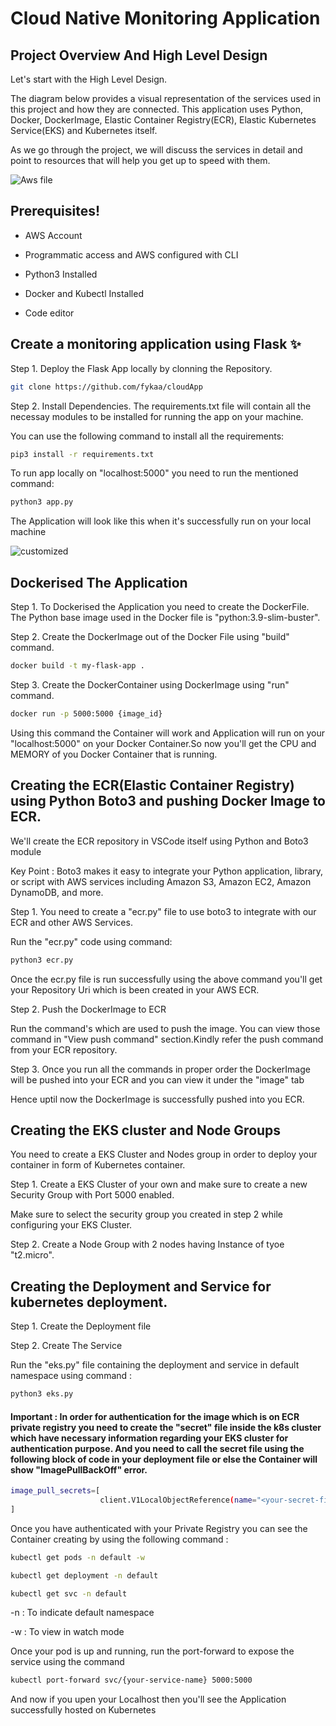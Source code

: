 # Cloud Native Monitoring Application

## Project Overview And High Level Design

Let's start with the High Level Design.

The diagram below provides a visual representation of the services used in this project and how they are connected. This application uses Python, Docker, DockerImage, Elastic Container Registry(ECR), Elastic Kubernetes Service(EKS) and Kubernetes itself.

As we go through the project, we will discuss the services in detail and point to resources that will help you get up to speed with them.

![Aws file](https://github.com/adilshaikh165/devops-monitoring-cloudApp/assets/98637502/a905c359-4657-4fd4-965a-ff4e7ed59c14)

## Prerequisites!

- AWS Account

- Programmatic access and AWS configured with CLI

- Python3 Installed

- Docker and Kubectl Installed

- Code editor

## Create a monitoring application using Flask ✨

Step 1. Deploy the Flask App locally by clonning the Repository.

```bash
git clone https://github.com/fykaa/cloudApp
```

Step 2. Install Dependencies.
The requirements.txt file will contain all the necessay modules to be installed for running the app on your machine.

You can use the following command to install all the requirements:
```bash
pip3 install -r requirements.txt
```
To run app locally on "localhost:5000" you need to run the mentioned command:
```bash
python3 app.py
```
The Application will look like this when it's successfully run on your local machine 

![customized](https://github.com/adilshaikh165/devops-monitoring-cloudApp/assets/98637502/a0506077-81c8-4772-a71e-1feba7358314)

## Dockerised The Application

Step 1. To Dockerised the Application you need to create the DockerFile.
The Python base image used in the Docker file is "python:3.9-slim-buster".


Step 2. Create the DockerImage out of the Docker File using "build" command.
```bash
docker build -t my-flask-app .
```

Step 3. Create the DockerContainer using DockerImage using "run" command.
```bash
docker run -p 5000:5000 {image_id} 
```

Using this command the Container will work and Application will run on your "localhost:5000" on your Docker Container.So now you'll get the CPU and MEMORY of you Docker Container that is running.

## Creating the ECR(Elastic Container Registry) using Python Boto3 and pushing Docker Image to ECR.

We'll create the ECR repository in VSCode itself using Python and Boto3 module

Key Point : Boto3 makes it easy to integrate your Python application, library, or script with AWS services including Amazon S3, Amazon EC2, Amazon DynamoDB, and more.

Step 1. You need to create a "ecr.py" file to use boto3 to integrate with our ECR and other AWS Services.

Run the "ecr.py" code using command:
```bash
python3 ecr.py
```

Once the ecr.py file is run successfully using the above command you'll get your Repository Uri which is been created in your AWS ECR.

Step 2. Push the DockerImage to ECR

Run the command's which are used to push the image. You can view those command in "View push command" section.Kindly refer the push command from your ECR repository.

Step 3. Once you run all the commands in proper order the DockerImage will be pushed into your ECR and you can view it under the "image" tab

Hence uptil now the DockerImage is successfully pushed into you ECR.


## Creating the EKS cluster and Node Groups

You need to create a EKS Cluster and Nodes group in order to deploy your container in form of Kubernetes container.

Step 1. Create a EKS Cluster of your own and make sure to create a new Security Group with Port 5000 enabled.

Make sure to select the security group you created in step 2 while configuring your EKS Cluster.

Step 2. Create a Node Group with 2 nodes having Instance of tyoe "t2.micro".

## Creating the Deployment and Service for kubernetes deployment.

Step 1. Create the Deployment file

Step 2. Create The Service 

Run the "eks.py" file containing the deployment and service in default namespace using command :
```bash
python3 eks.py
```

#### Important : In order for authentication for the image which is on ECR private registry you need to create the "secret" file inside the k8s cluster which have necessary information regarding your EKS cluster for authentication purpose. And you need to call the secret file using the following block of code in your deployment file or else the Container will show "ImagePullBackOff" error.
```bash
image_pull_secrets=[
                    client.V1LocalObjectReference(name="<your-secret-file-name>")
]
```

Once you have authenticated with your Private Registry you can see the Container creating by using the following command :

```bash
kubectl get pods -n default -w

kubectl get deployment -n default

kubectl get svc -n default
```

-n : To indicate default namespace

-w : To view in watch mode

Once your pod is up and running, run the port-forward to expose the service using the command 

```bash
kubectl port-forward svc/{your-service-name} 5000:5000
```
And now if you upen your Localhost then you'll see the Application successfully hosted on Kubernetes



























